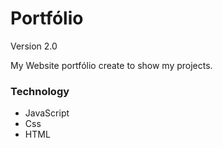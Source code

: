 # Portfólio 

Version 2.0

My Website portfólio create to show my projects.

### Technology
- JavaScript
- Css
- HTML
